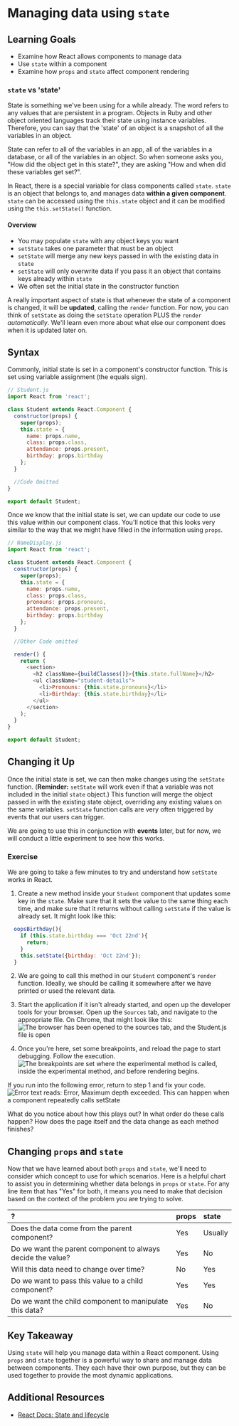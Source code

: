 # Managing data using `state`

## Learning Goals
- Examine how React allows components to manage data
- Use `state` within a component
- Examine how `props` and `state` affect component rendering

### `state` vs 'state'

State is something we've been using for a while already. The word refers to any values that are persistent in a program. Objects in Ruby and other object oriented languages track their state using instance variables. Therefore, you can say that the 'state' of an object is a snapshot of all the variables in an object.

State can refer to all of the variables in an app, all of the variables in a database, or all of the variables in an object. So when someone asks you, "How did the object get in this state?", they are asking "How and when did these variables get set?".

In React, there is a special variable for class components called `state`. `state` is an object that belongs to, and manages data **within a given component**.  `state` can be accessed using the `this.state` object and it can be modified using the `this.setState()` function.

#### Overview
- You may populate `state` with any object keys you want
- `setState` takes one parameter that must be an object
- `setState` will merge any new keys passed in with the existing data in `state` 
- `setState` will only overwrite data if you pass it an object that contains keys already within `state`
- We often set the initial state in the constructor function

A really important aspect of state is that whenever the state of a component is changed, it will be **updated**, calling the `render` function. For now, you can think of `setState` as doing the `setState` operation PLUS the `render` _automatically_. We'll learn even more about what else our component does when it is updated later on.

## Syntax

Commonly, initial state is set in a component's constructor function. This is set using variable assignment (the equals sign).

```javascript
// Student.js
import React from 'react';

class Student extends React.Component {
  constructor(props) {
    super(props);
    this.state = {
      name: props.name,
      class: props.class,
      attendance: props.present,
      birthday: props.birthday
    };
  }

  //Code Omitted
}

export default Student;
```

Once we know that the initial state is set, we can update our code to use this value within our component class. You'll notice that this looks very similar to the way that we might have filled in the information using `props`. 

```javascript
// NameDisplay.js
import React from 'react';

class Student extends React.Component {
  constructor(props) {
    super(props);
    this.state = {
      name: props.name,
      class: props.class,
      pronouns: props.pronouns,
      attendance: props.present,
      birthday: props.birthday
    };
  }

  //Other Code omitted

  render() {
    return (
      <section>
        <h2 className={buildClasses()}>{this.state.fullName}</h2>
        <ul className="student-details">
          <li>Pronouns: {this.state.pronouns}</li>
          <li>Birthday: {this.state.birthday}</li>
        </ul>
      </section>
    );
  }
}

export default Student;
```

## Changing it Up

Once the initial state is set, we can then make changes using the `setState` function. (**Reminder:** `setState` will work even if that a variable was not included in the initial `state` object.) This function will merge the object passed in with the existing state object, overriding any existing values on the same variables. `setState` function calls are very often triggered by events that our users can trigger.

We are going to use this in conjunction with **events** later, but for now, we will conduct a little experiment to see how this works.

### Exercise

We are going to take a few minutes to try and understand how `setState` works in React.

1. Create a new method inside your `Student` component that updates some key in the `state`. Make sure that it sets the value to the same thing each time, and make sure that it returns without calling `setState` if the value is already set. It might look like this:

``` javascript
  oopsBirthday(){
    if (this.state.birthday === 'Oct 22nd'){
      return;
    }    
    this.setState({birthday: 'Oct 22nd'});
  }
```

2. We are going to call this method in our `Student` component's `render` function. Ideally, we should be calling it somewhere after we have printed or used the relevant data.

1. Start the application if it isn't already started, and open up the developer tools for your browser. Open up the `Sources` tab, and navigate to the appropriate file. On Chrome, that might look like this: ![The browser has been opened to the sources tab, and the Student.js file is open](./images/state_browser_open.png)

1. Once you're here, set some breakpoints, and reload the page to start debugging. Follow the execution. ![The breakpoints are set where the experimental method is called, inside the experimental method, and before rendering begins.](./images/state_browser_breakpoints.png)

If you run into the following error, return to step 1 and fix your code. ![Error text reads: Error, Maximum depth exceeded. This can happen when a component repeatedly calls setState](./images/state_browser_error.png)

What do you notice about how this plays out? In what order do these calls happen? How does the page itself and the data change as each method finishes?

## Changing `props` and `state`
Now that we have learned about both `props` and `state`, we'll need to consider which concept to use for which scenarios.
Here is a helpful chart to assist you in determining whether data belongs in `props` or `state`. For any line item that has "Yes" for both, it means you need to make that decision based on the context of the problem you are trying to solve.

 ?     | props     | state
 :------------- | :------------- |:-------------
Does the data come from the parent component?       | Yes   | Usually
Do we want the parent component to always decide the value? | Yes | No
Will this data need to change over time? | No | Yes
Do we want to pass this value to a child component? | Yes | Yes
Do we want the child component to manipulate this data? | Yes | No

## Key Takeaway
Using `state` will help you manage data within a React component. Using `props` and `state` together is a powerful way to share and manage data between components. They each have their own purpose, but they can be used together to provide the most dynamic applications.

## Additional Resources
- [React Docs: State and lifecycle](https://reactjs.org/docs/state-and-lifecycle.html)
